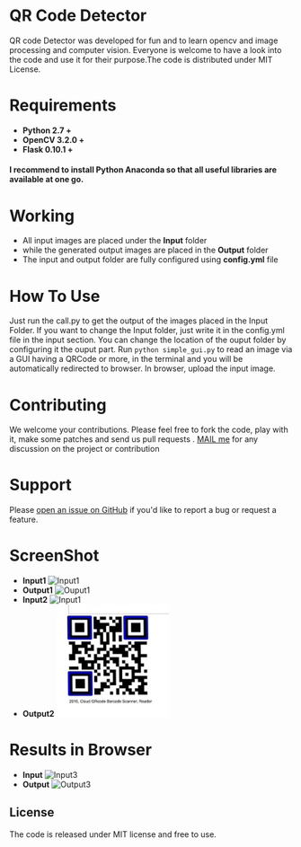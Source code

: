 # QR Code Detector

QR code Detector was developed for fun and to learn opencv and image processing and computer vision. Everyone is welcome to have a look into the code and use it for their purpose.The code is distributed under MIT License.

# Requirements

- **Python 2.7 +**
- **OpenCV 3.2.0 +**
- **Flask 0.10.1 +**

#### I recommend to install Python Anaconda so that all useful libraries are available at one go.
# Working
- All input images are placed under the **Input** folder
- while the generated output images are placed in the **Output** folder
- The input and output folder are fully configured using **config.yml** file

# How To Use
 Just run the call.py to get the output of the images placed in the Input Folder.
 If you want to change the Input folder, just write it in the config.yml file in the input section.
 You can change the location of the ouput folder by configuring it the ouput part.
 Run `python simple_gui.py` to read an image via a GUI having a QRCode or more, in the terminal and you will be automatically redirected to browser. In browser, upload the input image.
 
# Contributing
We welcome your contributions. Please feel free to fork the code, play with it, make some patches and send us pull requests .
 [MAIL me](anky.nits.cse@gmail.com) for any discussion on the project or contribution

# Support
Please [open an issue on GitHub](https://github.com/Griffintaur/QRCodeReader/issues/new) if you'd like to report a bug or request a feature.  

# ScreenShot
- **Input1** ![Input1](https://raw.githubusercontent.com/Griffintaur/QRCodeReader/master/Input/qr4.jpg)
- **Output1**
 ![Ouput1](https://raw.githubusercontent.com/Griffintaur/QRCodeReader/master/Results/output1.jpg)
- **Input2**
  ![Input1](https://raw.githubusercontent.com/Griffintaur/QRCodeReader/master/Input/qr3.jpg)
- **Output2**
  ![Ouput1](https://raw.githubusercontent.com/Griffintaur/QRCodeReader/master/Results/output0.jpg)
# Results in Browser
- **Input** ![Input3](https://raw.githubusercontent.com/ujjaldas1997/QRCodeReader/master/Results/Screenshot%20from%202017-09-07%2018-14-26.png)
- **Output** ![Output3](https://github.com/ujjaldas1997/QRCodeReader/blob/master/Results/Screenshot%20from%202017-09-07%2018-14-44.png?raw=true)
## License
The code is released under MIT license and free to use.

